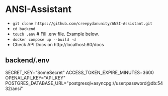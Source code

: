 # ANSI-Assistant

- `git clone https://github.com/creepydanunity/ANSI-Assistant.git`
- `cd backend`
- `touch .env` # Fill .env file. Example below.
- `docker compose up --build -d`
- Check API Docs on http://localhost:80/docs

## backend/.env
SECRET_KEY="SomeSecret"
ACCESS_TOKEN_EXPIRE_MINUTES=3600
OPENAI_API_KEY="API_KEY"
POSTGRES_DATABASE_URL="postgresql+asyncpg://user:password@db:5432/ansi"
